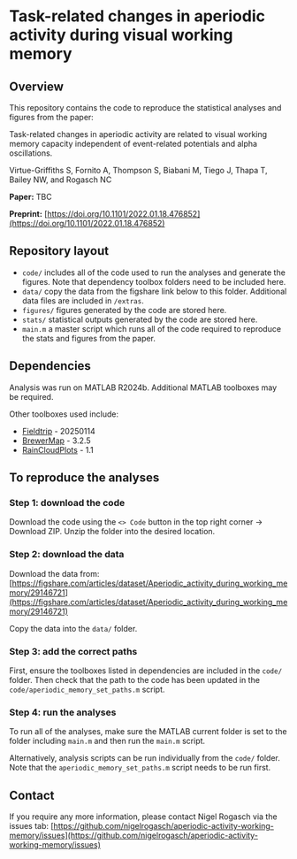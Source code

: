 # Task-related changes in aperiodic activity during visual working memory

## Overview

This repository contains the code to reproduce the statistical analyses and 
figures from the paper:

Task-related changes in aperiodic activity are related to visual working 
memory capacity independent of event-related potentials and alpha oscillations.

Virtue-Griffiths S, Fornito A, Thompson S, Biabani M, Tiego J, Thapa T, Bailey NW, and Rogasch NC

**Paper:**
TBC

**Preprint:**
[https://doi.org/10.1101/2022.01.18.476852](https://doi.org/10.1101/2022.01.18.476852)

## Repository layout
- `code/` includes all of the code used to run the analyses and generate the figures. Note that dependency toolbox folders need to be included here.
- `data/` copy the data from the figshare link below to this folder. Additional data files are included in `/extras`.
- `figures/` figures generated by the code are stored here.
- `stats/` statistical outputs generated by the code are stored here.
- `main.m` a master script which runs all of the code required to reproduce the stats and figures from the paper.


## Dependencies
Analysis was run on MATLAB R2024b. Additional MATLAB toolboxes may be required.

Other toolboxes used include:
- [Fieldtrip](https://www.fieldtriptoolbox.org/) - 20250114
- [BrewerMap](https://github.com/DrosteEffect/BrewerMap/releases/tag/3.2.5) - 3.2.5
- [RainCloudPlots](https://github.com/RainCloudPlots/RainCloudPlots/releases/tag/v1.1) - 1.1

## To reproduce the analyses

### Step 1: download the code
Download the code using the `<> Code` button in the top right corner -> Download ZIP.
Unzip the folder into the desired location.

### Step 2: download the data
Download the data from:
[https://figshare.com/articles/dataset/Aperiodic_activity_during_working_memory/29146721](https://figshare.com/articles/dataset/Aperiodic_activity_during_working_memory/29146721)

Copy the data into the `data/` folder.

### Step 3: add the correct paths
First, ensure the toolboxes listed in dependencies are included in the `code/` folder. Then check that the path to the code has been updated in the `code/aperiodic_memory_set_paths.m` script.

### Step 4: run the analyses
To run all of the analyses, make sure the MATLAB current folder is set to the folder including `main.m` and then run the `main.m` script.  

Alternatively, analysis scripts can be run individually from the `code/` folder.
Note that the `aperiodic_memory_set_paths.m` script needs to be run first.

## Contact
If you require any more information, please contact Nigel Rogasch via the issues tab:
[https://github.com/nigelrogasch/aperiodic-activity-working-memory/issues](https://github.com/nigelrogasch/aperiodic-activity-working-memory/issues)